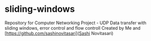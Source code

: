 # sliding-windows
Repository for Computer Networking Project - UDP Data transfer with sliding windows, error control and flow controll
Created by Me and [https://github.com/sashinovitasari](Sashi Novitasari)
